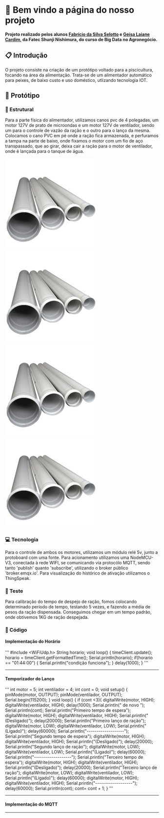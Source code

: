 # 🌻 Bem vindo a página do nosso projeto

#### Projeto realizado pelos alunos [Fabrício da Silva Selotto](https://gitlab.com/Selotto) e [Geísa Laiane Cardim](https://gitlab.com/geisa), da Fatec Shunji Nishimura, do curso de Big Data no Agronegócio.

## 📋 Introdução

O projeto consiste na criação de um protótipo voltado para a piscicultura, focando na área da alimentação. Trata-se de um alimentador automático para peixes, de baixo custo e uso doméstico, utlizando tecnologia IOT.

## 📌 Protótipo
### 🔨 Estrutural

Para a parte física do alimentador, utilizamos canos pvc de 4 polegadas, um motor 127V de prato de microondas e um motor 127V de ventilador, sendo um para o controle de vazão da ração e o outro para o lanço da mesma. Colocamos o cano PVC em pé onde a ração fica armazenada, e perfuramos a tampa na parte de baixo, onde fixamos o motor com um fio de aço transpassado, que ao girar, deixa cair a ração para o motor de ventilador, onde é lançada para o tanque de água.

![cano](https://github.com/geisalaiane/automacao-piscicultura/blob/master/img/Cano.png?raw=true)
![cano](https://github.com/geisalaiane/automacao-piscicultura/blob/master/img/Cano.png?raw=true)
![cano](https://github.com/geisalaiane/automacao-piscicultura/blob/master/img/Cano.png?raw=true)
![cano](https://github.com/geisalaiane/automacao-piscicultura/blob/master/img/Cano.png?raw=true)

### 💻 Tecnologia 

Para o controle de ambos os motores, utilizamos um módulo relé 5v, junto a protoboard com uma fonte. Para acionamento utilizamos uma NodeMCU-V3, conectada à rede WIFI, se comunicando via protocólo MQTT, sendo tanto 'publish' quanto 'subscribe', utilizando o broker público 'broker.emqx.io'. Para visualização do histórico de ativação utilizamos o ThingSpeak. 

### 🔧 Teste

Para calibração do tempo de despejo de ração, fomos colocando determinado período de tempo, testando 5 vezes, e fazendo a média de pesos da ração dispensada. Conseguimos chegar em um tempo padrão, onde obtivemos 1KG de ração despejada.

### 📄 Código

#### Implementação do Horário
'''
#include <WiFiUdp.h>
String horario;
void loop() {
  timeClient.update();
  horario = timeClient.getFormattedTime();
  Serial.println(horario);
  if(horario == "01:44:00")
  {
    Serial.println("condição funciona");
  }
  delay(1000);
}
'''
___
#### Temporizador do Lanço 
'''
int motor = 5;
int ventilador = 4;
int cont = 0;
void setup() {
 pinMode(motor, OUTPUT);
 pinMode(ventilador, OUTPUT);
 Serial.begin(115200);
}
void loop() {
 if (cont <3){
 digitalWrite(motor, HIGH);
 digitalWrite(ventilador, HIGH);
 delay(1000);
 Serial.println(" de novo ");
 Serial.println(cont);
 Serial.println("Primeiro tempo de espera");
 digitalWrite(motor, HIGH);
 digitalWrite(ventilador, HIGH);
 Serial.println("(Desligado)");
 delay(20000);
 Serial.println("Primeiro lanço de ração");
 digitalWrite(motor, LOW);
 digitalWrite(ventilador, LOW);
 Serial.println("(Ligado)");
 delay(60000);
 Serial.println("-------------------");
 Serial.println("Segundo tempo de espera");
 digitalWrite(motor, HIGH);
 digitalWrite(ventilador, HIGH);
 Serial.println("(Desligado)");
 delay(20000);
 Serial.println("Segundo lanço de ração");
 digitalWrite(motor, LOW);
 digitalWrite(ventilador, LOW);
 Serial.println("(Ligado)");
 delay(60000);
 Serial.println("-------------------");
 Serial.println("Terceiro tempo de espera");
 digitalWrite(motor, HIGH);
 digitalWrite(ventilador, HIGH);
 Serial.println("(Desligado)");
 delay(20000);
 Serial.println("Terceiro lanço de ração");
 digitalWrite(motor, LOW);
 digitalWrite(ventilador, LOW);
 Serial.println("(Ligado)");
 delay(60000);
 digitalWrite(motor, HIGH);
 digitalWrite(ventilador, HIGH);
 Serial.println("-------------------");
 delay(60000);
 Serial.println(cont);
 cont= cont + 1;
 }
'''
___
#### Implementação do MQTT
___
